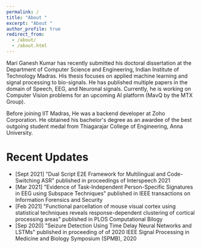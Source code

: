 ```yaml
---
permalink: /
title: "About "
excerpt: "About "
author_profile: true
redirect_from: 
  - /about/
  - /about.html
---
```



Mari Ganesh Kumar has recently submitted his doctoral dissertation at the Department of Computer Science and Engineering, Indian Institute of Technology Madras. His thesis focuses on applied machine learning and signal processing to bio-signals. He has published multiple papers in the domain of Speech, EEG, and Neuronal signals. Currently, he is working on Computer Vision problems for an upcoming AI platform (MavQ by the MTX Group).

Before joining IIT Madras, He was a backend developer at Zoho Corporation.  He obtained his bachelor's degree as an awardee of the best outgoing student medal from Thiagarajar College of Engineering, Anna University.


Recent Updates
======
* \[Sept 2021\] "Dual Script E2E Framework for Multilingual and Code-Switching ASR" published in proceedings of Interspeech 2021
* \[Mar 2021\] "Evidence of Task-Independent Person-Specific Signatures in EEG using Subspace Techniques" published in IEEE transactions on Information Forensics and Security
* \[Feb 2021\] "Functional parcellation of mouse visual cortex using statistical techniques reveals response-dependent clustering of cortical processing areas" published in PLOS Computational Bilogy
* \[Sep 2020\] "Seizure Detection Using Time Delay Neural Networks and LSTMs" published in proceeding of of 2020 IEEE Signal Processing in Medicine and Biology Symposium (SPMB), 2020
